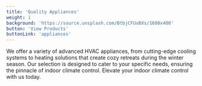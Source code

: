 ```yaml
---
title: 'Quality Appliances'
weight: 1
background: 'https://source.unsplash.com/BtbjCFUvBXs/1600x400'
button: 'View Products'
buttonLink: 'appliances'
---
```


We offer a variety of advanced HVAC appliances, from cutting-edge cooling systems to heating solutions that create cozy retreats during the winter season. Our selection is designed to cater to your specific needs, ensuring the pinnacle of indoor climate control. Elevate your indoor climate control with us today.
